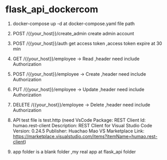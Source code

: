 # flask_api_dockercom
1. docker-compose up -d at docker-compose.yaml file path
2. POST /{{your_host}}/create_admin create admin account
3. POST /{{your_host}}/auth get access token ,access token expire at 30 min
4. GET /{{your_host}}/employee -> Read ,header need include Authorization
5. POST /{{your_host}}/employee -> Create ,header need include Authorization
6. PUT /{{your_host}}/employee -> Update ,header need include Authorization
7. DELETE /{{your_host}}/employee -> Delete ,header need include Authorization
8. API test file is test.http (need VsCode Package: 
                                REST Client
                                Id: humao.rest-client
                                Description: REST Client for Visual Studio Code
                                Version: 0.24.5
                                Publisher: Huachao Mao
                                VS Marketplace Link: https://marketplace.visualstudio.com/items?itemName=humao.rest-client)

9. app folder is a blank folder ,my real app at flask_api folder

